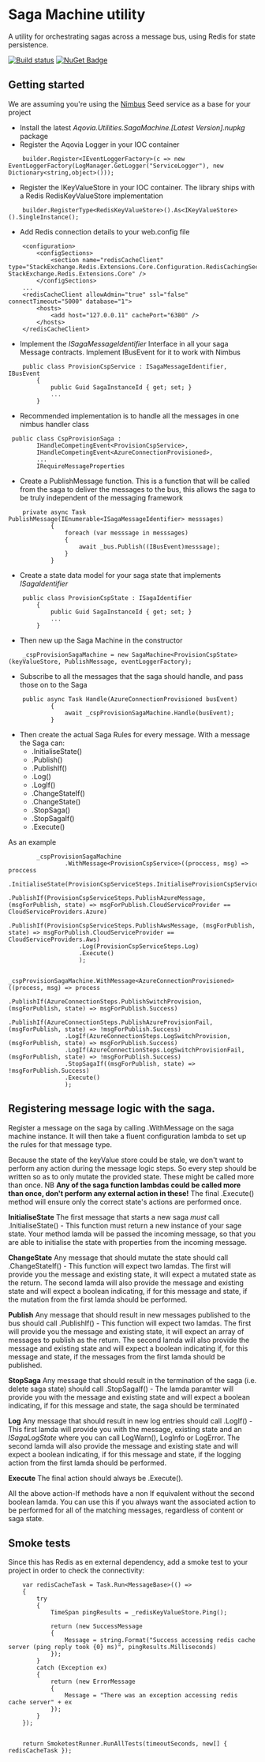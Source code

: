 # Saga Machine utility

A utility for orchestrating sagas across a message bus, using Redis for state persistence.

[![Build status](https://ci.appveyor.com/api/projects/status/pi0fyl6v11c899lo/branch/master?svg=true)](https://ci.appveyor.com/project/aqovia/aqovia-sagamachine/branch/master) [![NuGet Badge](https://buildstats.info/nuget/aqovia.sagamachine)](https://www.nuget.org/packages/aqovia.sagamachine/)


## Getting started

We are assuming you're using the [Nimbus](https://github.com/NimbusAPI/Nimbus) Seed service as a base for your project

* Install the latest *Aqovia.Utilities.SagaMachine.[Latest Version].nupkg* package
* Register the Aqovia Logger in your IOC container
```
    builder.Register<IEventLoggerFactory>(c => new EventLoggerFactory(LogManager.GetLogger("ServiceLogger"), new Dictionary<string,object>())); 
```
* Register the IKeyValueStore in your IOC container. The library ships with a Redis RedisKeyValueStore implementation 
```
    builder.RegisterType<RedisKeyValueStore>().As<IKeyValueStore>().SingleInstance();
```
* Add Redis connection details to your web.config file
```
	<configuration>
		<configSections>
			<section name="redisCacheClient" type="StackExchange.Redis.Extensions.Core.Configuration.RedisCachingSectionHandler, StackExchange.Redis.Extensions.Core" />
		</configSections>
	...
	<redisCacheClient allowAdmin="true" ssl="false" connectTimeout="5000" database="1">
		<hosts>
			<add host="127.0.0.11" cachePort="6380" />
		</hosts>
	</redisCacheClient>
```
* Implement the _ISagaMessageIdentifier_ Interface in all your saga Message contracts. Implement IBusEvent for it to work with Nimbus 
```
	public class ProvisionCspService : ISagaMessageIdentifier, IBusEvent
		{
			public Guid SagaInstanceId { get; set; }
			...
		}
```
* Recommended implementation is to handle all the messages in one nimbus handler class
```
 public class CspProvisionSaga :
        IHandleCompetingEvent<ProvisionCspService>,
        IHandleCompetingEvent<AzureConnectionProvisioned>,        
		...
        IRequireMessageProperties
```
* Create a PublishMessage function. This is a function that will be called from the saga to deliver the messages to the bus, this allows the saga to be truly independent of the messaging framework
```
	private async Task PublishMessage(IEnumerable<ISagaMessageIdentifier> messsages)
			{
				foreach (var messsage in messsages)
				{
					await _bus.Publish((IBusEvent)messsage);
				}
			}
```
* Create a state data model for your saga state that implements _ISagaIdentifier_
```
	public class ProvisionCspState : ISagaIdentifier
		{
			public Guid SagaInstanceId { get; set; }
			...
		}
```
* Then new up the Saga Machine in the constructor
```
	_cspProvisionSagaMachine = new SagaMachine<ProvisionCspState>(keyValueStore, PublishMessage, eventLoggerFactory);
```
* Subscribe to all the messages that the saga should handle, and pass those on to the Saga
```
	public async Task Handle(AzureConnectionProvisioned busEvent)
			{
				await _cspProvisionSagaMachine.Handle(busEvent);
			}
```
* Then create the actual Saga Rules for every message. With a message the Saga can:
	* .InitialiseState() 
	* .Publish()
	* .PublishIf()
	* .Log()
	* .LogIf()
	* .ChangeStateIf()
	* .ChangeState()	
	* .StopSaga()
	* .StopSagaIf()
	* .Execute()
    
As an example
```
		_cspProvisionSagaMachine
                .WithMessage<ProvisionCspService>((proccess, msg) => proccess
                    .InitialiseState(ProvisionCspServiceSteps.InitialiseProvisionCspServiceState)
                    .PublishIf(ProvisionCspServiceSteps.PublishAzureMessage, (msgForPublish, state) => msgForPublish.CloudServiceProvider == CloudServiceProviders.Azure)
                    .PublishIf(ProvisionCspServiceSteps.PublishAwsMessage, (msgForPublish, state) => msgForPublish.CloudServiceProvider == CloudServiceProviders.Aws)
                    .Log(ProvisionCspServiceSteps.Log)
                    .Execute()                    
                    );

            _cspProvisionSagaMachine.WithMessage<AzureConnectionProvisioned>((process, msg) => process
                .PublishIf(AzureConnectionSteps.PublishSwitchProvision, (msgForPublish, state) => msgForPublish.Success)
                .PublishIf(AzureConnectionSteps.PublishAzureProvisionFail, (msgForPublish, state) => !msgForPublish.Success)
                .LogIf(AzureConnectionSteps.LogSwitchProvision, (msgForPublish, state) => msgForPublish.Success)
                .LogIf(AzureConnectionSteps.LogSwitchProvisionFail, (msgForPublish, state) => !msgForPublish.Success)
                .StopSagaIf((msgForPublish, state) => !msgForPublish.Success)
                .Execute()
                );
```

## Registering message logic with the saga.

Register a message on the saga by calling .WithMessage<MessageType> on the saga machine instance. It will then take a fluent configuration lambda to set up the rules for that message type.

Because the state of the keyValue store could be stale, we don't want to perform any action during the message logic steps. So every step should be written so as to only mutate the provided state. These might be called more than once. NB **Any of the saga function lambdas could be called more than once, don't perform any external action in these!** The final .Execute() method will ensure only the correct state's actions are performed once.

**InitialiseState**
The first message that starts a new saga *must* call .InitialiseState() - This function must return a new instance of your sage state. Your method lamda will be passed the incoming message, so that you are able to initialise the state with properties from the incoming message.

**ChangeState**
Any message that should mutate the state should call .ChangeStateIf() - This function will expect two lamdas. The first will provide you the message and existing state, it will expect a mutated state as the return. The second lamda will also provide the message and existing state and will expect a boolean indicating, if for this message and state, if the mutation from the first lamda should be performed.

**Publish**
Any message that should result in new messages published to the bus should call .PublishIf() - This function will expect two lamdas. The first will provide you the message and existing state, it will expect an array of messages to publish as the return. The second lamda will also provide the message and existing state and will expect a boolean indicating if, for this message and state, if the messages from the first lamda should be published.

**StopSaga**
Any message that should result in the termination of the saga (i.e. delete saga state) should call .StopSagaIf() - The lamda paramter will provide you with the message and existing state and will expect a boolean indicating, if for this message and state, the saga should be terminated

**Log**
Any message that should result in new log entries should call .LogIf() - This first lamda will provide you with the message, existing state and an _ISagaLogState_ where you can call LogWarn(), LogInfo or LogError. The second lamda will also provide the message and existing state and will expect a boolean indicating, if for this message and state, if the logging action from the first lamda should be performed.

**Execute**
The final action should always be .Execute().

All the above action-If methods have a non If equivalent without the second boolean lamda. You can use this if you always want the associated action to be performed for all of the matching messages, regardless of content or saga state.

## Smoke tests

Since this has Redis as en external dependency, add a smoke test to your project in order to check the connectivity:
```
	var redisCacheTask = Task.Run<MessageBase>(() =>
	{           
		try
		{
			TimeSpan pingResults = _redisKeyValueStore.Ping();

			return (new SuccessMessage
			{
				Message = string.Format("Success accessing redis cache server (ping reply took {0} ms)", pingResults.Milliseconds)
			});
		}
		catch (Exception ex)
		{
			return (new ErrorMessage
			{
				Message = "There was an exception accessing redis cache server" + ex
			});
		}
	});


	return SmoketestRunner.RunAllTests(timeoutSeconds, new[] { redisCacheTask });
```
